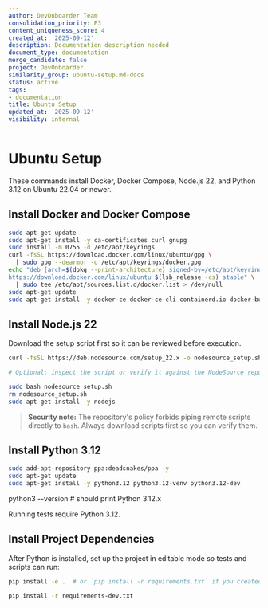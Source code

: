 ```yaml
---
author: DevOnboarder Team
consolidation_priority: P3
content_uniqueness_score: 4
created_at: '2025-09-12'
description: Documentation description needed
document_type: documentation
merge_candidate: false
project: DevOnboarder
similarity_group: ubuntu-setup.md-docs
status: active
tags:
- documentation
title: Ubuntu Setup
updated_at: '2025-09-12'
visibility: internal
---
```


# Ubuntu Setup

These commands install Docker, Docker Compose, Node.js 22, and Python 3.12 on Ubuntu 22.04 or newer.

## Install Docker and Docker Compose

```bash
sudo apt-get update
sudo apt-get install -y ca-certificates curl gnupg
sudo install -m 0755 -d /etc/apt/keyrings
curl -fsSL https://download.docker.com/linux/ubuntu/gpg \
  | sudo gpg --dearmor -o /etc/apt/keyrings/docker.gpg
echo "deb [arch=$(dpkg --print-architecture) signed-by=/etc/apt/keyrings/docker.gpg] \
https://download.docker.com/linux/ubuntu $(lsb_release -cs) stable" \
  | sudo tee /etc/apt/sources.list.d/docker.list > /dev/null
sudo apt-get update
sudo apt-get install -y docker-ce docker-ce-cli containerd.io docker-buildx-plugin docker-compose-plugin

```

## Install Node.js 22

Download the setup script first so it can be reviewed before execution.

```bash
curl -fsSL https://deb.nodesource.com/setup_22.x -o nodesource_setup.sh

# Optional: inspect the script or verify it against the NodeSource repository

sudo bash nodesource_setup.sh
rm nodesource_setup.sh
sudo apt-get install -y nodejs

```

> **Security note:** The repository's policy forbids piping remote scripts
> directly to `bash`. Always download scripts first so you can verify them.

## Install Python 3.12

```bash
sudo add-apt-repository ppa:deadsnakes/ppa -y
sudo apt-get update
sudo apt-get install -y python3.12 python3.12-venv python3.12-dev

```

python3 --version # should print Python 3.12.x

Running tests require Python 3.12.

## Install Project Dependencies

After Python is installed, set up the project in editable mode so tests and
scripts can run:

```bash
pip install -e .  # or `pip install -r requirements.txt` if you created one

pip install -r requirements-dev.txt

```

